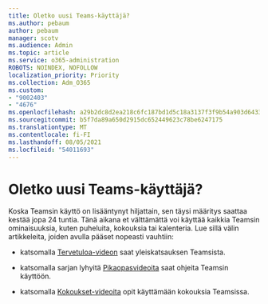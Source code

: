 ```yaml
---
title: Oletko uusi Teams-käyttäjä?
ms.author: pebaum
author: pebaum
manager: scotv
ms.audience: Admin
ms.topic: article
ms.service: o365-administration
ROBOTS: NOINDEX, NOFOLLOW
localization_priority: Priority
ms.collection: Adm_O365
ms.custom:
- "9002403"
- "4676"
ms.openlocfilehash: a29b2dc8d2ea218c6fc187bd1d5c18a3137f3f9b54a903d6433063c233f1996c
ms.sourcegitcommit: b5f7da89a650d2915dc652449623c78be6247175
ms.translationtype: MT
ms.contentlocale: fi-FI
ms.lasthandoff: 08/05/2021
ms.locfileid: "54011693"
---
```

# <a name="new-to-teams"></a>Oletko uusi Teams-käyttäjä?

Koska Teamsin käyttö on lisääntynyt hiljattain, sen täysi määritys saattaa kestää jopa 24 tuntia. Tänä aikana et välttämättä voi käyttää kaikkia Teamsin ominaisuuksia, kuten puheluita, kokouksia tai kalenteria. Lue sillä välin artikkeleita, joiden avulla pääset nopeasti vauhtiin: 

- katsomalla [Tervetuloa-videon](https://support.office.com/article/welcome-to-microsoft-teams-b98d533f-118e-4bae-bf44-3df2470c2b12) saat yleiskatsauksen Teamsista.

- katsomalla sarjan lyhyitä [Pikaopasvideoita](https://support.office.com/article/video-what-is-microsoft-teams-422bf3aa-9ae8-46f1-83a2-e65720e1a34d) saat ohjeita Teamsin käyttöön.

- katsomalla [Kokoukset-videoita](https://support.office.com/article/join-a-teams-meeting-078e9868-f1aa-4414-8bb9-ee88e9236ee4) opit käyttämään kokouksia Teamsissa.
